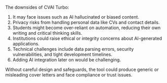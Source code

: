 The downsides of CVAI Turbo:
1. It may face issues such as AI hallucinated or biased content.
2. Privacy risks from handling personal data like CVs and contact details.
3. Students might become over-reliant on automation, reducing their own writing and critical thinking skills. 
4. Institutions could raise ethical or integrity concerns about AI-generated applications. 
5. Technical challenges include data parsing errors, security vulnerabilities, and tight development timelines. 
6. Adding AI integration later on would be challenging.

Without careful design and safeguards, the tool could produce generic or misleading cover letters and face compliance or trust issues.